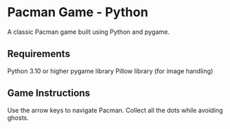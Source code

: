 # Pacman Game - Python
A classic Pacman game built using Python and pygame.

## Requirements
Python 3.10 or higher
pygame library
Pillow library (for image handling)
## Game Instructions
Use the arrow keys to navigate Pacman.
Collect all the dots while avoiding ghosts.
